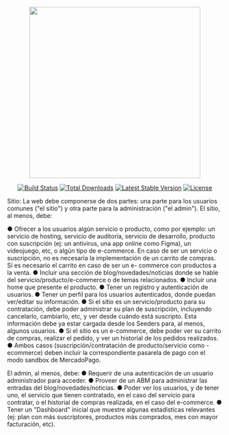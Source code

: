 <p align="center"><a href="https://laravel.com" target="_blank"><img src="https://raw.githubusercontent.com/laravel/art/master/logo-lockup/5%20SVG/2%20CMYK/1%20Full%20Color/laravel-logolockup-cmyk-red.svg" width="400"></a></p>

<p align="center">
<a href="https://travis-ci.org/laravel/framework"><img src="https://travis-ci.org/laravel/framework.svg" alt="Build Status"></a>
<a href="https://packagist.org/packages/laravel/framework"><img src="https://img.shields.io/packagist/dt/laravel/framework" alt="Total Downloads"></a>
<a href="https://packagist.org/packages/laravel/framework"><img src="https://img.shields.io/packagist/v/laravel/framework" alt="Latest Stable Version"></a>
<a href="https://packagist.org/packages/laravel/framework"><img src="https://img.shields.io/packagist/l/laravel/framework" alt="License"></a>
</p>

Sitio:
La web debe componerse de dos partes: una parte para los usuarios
comunes (&quot;el sitio&quot;) y otra parte para la administración (&quot;el admin&quot;).
El sitio, al menos, debe:

● Ofrecer a los usuarios algún servicio o producto, como por ejemplo:
un servicio de hosting, servicio de auditoría, servicio de desarrollo,
producto con suscripción (ej: un antivirus, una app online como
Figma), un videojuego, etc, o algún tipo de e-commerce. En caso de
ser un servicio o suscripción, no es necesaria la implementación de
un carrito de compras. Sí es necesario el carrito en caso de ser un e-
commerce con productos a la venta.
● Incluir una sección de blog/novedades/noticias donde se hable del
servicio/producto/e-commerce o de temas relacionados.
● Incluir una home que presente el producto.
● Tener un registro y autenticación de usuarios.
● Tener un perfil para los usuarios autenticados, donde puedan
ver/editar su información.
● Si el sitio es un servicio/producto para su contratación, debe poder
administrar su plan de suscripción, incluyendo cancelarlo, cambiarlo, etc, y ver desde cuándo está suscripto. Esta información
debe ya estar cargada desde los Seeders para, al menos, algunos
usuarios.
● Si el sitio es un e-commerce, debe poder ver su carrito de compras,
realizar el pedido, y ver un historial de los pedidos realizados.
● Ambos casos (suscripción/contratación de producto/servicio como -
ecommerce) deben incluir la correspondiente pasarela de pago con
el modo sandbox de MercadoPago.

El admin, al menos, debe:
● Requerir de una autenticación de un usuario administrador para
acceder.
● Proveer de un ABM para administrar las entradas del
blog/novedades/noticias.
● Poder ver los usuarios, y de tener uno, el servicio que tienen
contratado, en el caso del servicio para contratar, o el historial de
compras realizada, en el caso del e-commerce.
● Tener un &quot;Dashboard&quot; inicial que muestre algunas estadísticas
relevantes (ej: plan con más suscriptores, productos más
comprados, mes con mayor facturación, etc).
